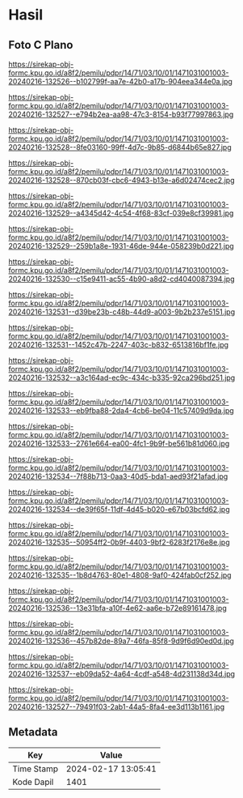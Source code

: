 # Hasil

## Foto C Plano

https://sirekap-obj-formc.kpu.go.id/a8f2/pemilu/pdpr/14/71/03/10/01/1471031001003-20240216-132526--b102799f-aa7e-42b0-a17b-904eea344e0a.jpg

https://sirekap-obj-formc.kpu.go.id/a8f2/pemilu/pdpr/14/71/03/10/01/1471031001003-20240216-132527--e794b2ea-aa98-47c3-8154-b93f77997863.jpg

https://sirekap-obj-formc.kpu.go.id/a8f2/pemilu/pdpr/14/71/03/10/01/1471031001003-20240216-132528--8fe03160-99ff-4d7c-9b85-d6844b65e827.jpg

https://sirekap-obj-formc.kpu.go.id/a8f2/pemilu/pdpr/14/71/03/10/01/1471031001003-20240216-132528--870cb03f-cbc6-4943-b13e-a6d02474cec2.jpg

https://sirekap-obj-formc.kpu.go.id/a8f2/pemilu/pdpr/14/71/03/10/01/1471031001003-20240216-132529--a4345d42-4c54-4f68-83cf-039e8cf39981.jpg

https://sirekap-obj-formc.kpu.go.id/a8f2/pemilu/pdpr/14/71/03/10/01/1471031001003-20240216-132529--259b1a8e-1931-46de-944e-058239b0d221.jpg

https://sirekap-obj-formc.kpu.go.id/a8f2/pemilu/pdpr/14/71/03/10/01/1471031001003-20240216-132530--c15e9411-ac55-4b90-a8d2-cd4040087394.jpg

https://sirekap-obj-formc.kpu.go.id/a8f2/pemilu/pdpr/14/71/03/10/01/1471031001003-20240216-132531--d39be23b-c48b-44d9-a003-9b2b237e5151.jpg

https://sirekap-obj-formc.kpu.go.id/a8f2/pemilu/pdpr/14/71/03/10/01/1471031001003-20240216-132531--1452c47b-2247-403c-b832-6513816bf1fe.jpg

https://sirekap-obj-formc.kpu.go.id/a8f2/pemilu/pdpr/14/71/03/10/01/1471031001003-20240216-132532--a3c164ad-ec9c-434c-b335-92ca296bd251.jpg

https://sirekap-obj-formc.kpu.go.id/a8f2/pemilu/pdpr/14/71/03/10/01/1471031001003-20240216-132533--eb9fba88-2da4-4cb6-be04-11c57409d9da.jpg

https://sirekap-obj-formc.kpu.go.id/a8f2/pemilu/pdpr/14/71/03/10/01/1471031001003-20240216-132533--2761e664-ea00-4fc1-9b9f-be561b81d060.jpg

https://sirekap-obj-formc.kpu.go.id/a8f2/pemilu/pdpr/14/71/03/10/01/1471031001003-20240216-132534--7f88b713-0aa3-40d5-bda1-aed93f21afad.jpg

https://sirekap-obj-formc.kpu.go.id/a8f2/pemilu/pdpr/14/71/03/10/01/1471031001003-20240216-132534--de39f65f-11df-4d45-b020-e67b03bcfd62.jpg

https://sirekap-obj-formc.kpu.go.id/a8f2/pemilu/pdpr/14/71/03/10/01/1471031001003-20240216-132535--50954ff2-0b9f-4403-9bf2-6283f2176e8e.jpg

https://sirekap-obj-formc.kpu.go.id/a8f2/pemilu/pdpr/14/71/03/10/01/1471031001003-20240216-132535--1b8d4763-80e1-4808-9af0-424fab0cf252.jpg

https://sirekap-obj-formc.kpu.go.id/a8f2/pemilu/pdpr/14/71/03/10/01/1471031001003-20240216-132536--13e31bfa-a10f-4e62-aa6e-b72e89161478.jpg

https://sirekap-obj-formc.kpu.go.id/a8f2/pemilu/pdpr/14/71/03/10/01/1471031001003-20240216-132536--457b82de-89a7-46fa-85f8-9d9f6d90ed0d.jpg

https://sirekap-obj-formc.kpu.go.id/a8f2/pemilu/pdpr/14/71/03/10/01/1471031001003-20240216-132537--eb09da52-4a64-4cdf-a548-4d231138d34d.jpg

https://sirekap-obj-formc.kpu.go.id/a8f2/pemilu/pdpr/14/71/03/10/01/1471031001003-20240216-132527--79491f03-2ab1-44a5-8fa4-ee3d113b1161.jpg


## Metadata

| Key        | Value               |
| ---------- | ------------------- |
| Time Stamp | 2024-02-17 13:05:41 |
| Kode Dapil | 1401                |



